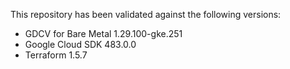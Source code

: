 This repository has been validated against the following versions:

- GDCV for Bare Metal 1.29.100-gke.251
- Google Cloud SDK 483.0.0
- Terraform 1.5.7
